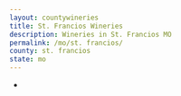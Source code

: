 ```yaml
---
layout: countywineries
title: St. Francios Wineries
description: Wineries in St. Francios MO
permalink: /mo/st. francios/
county: st. francios
state: mo
---
```

-

